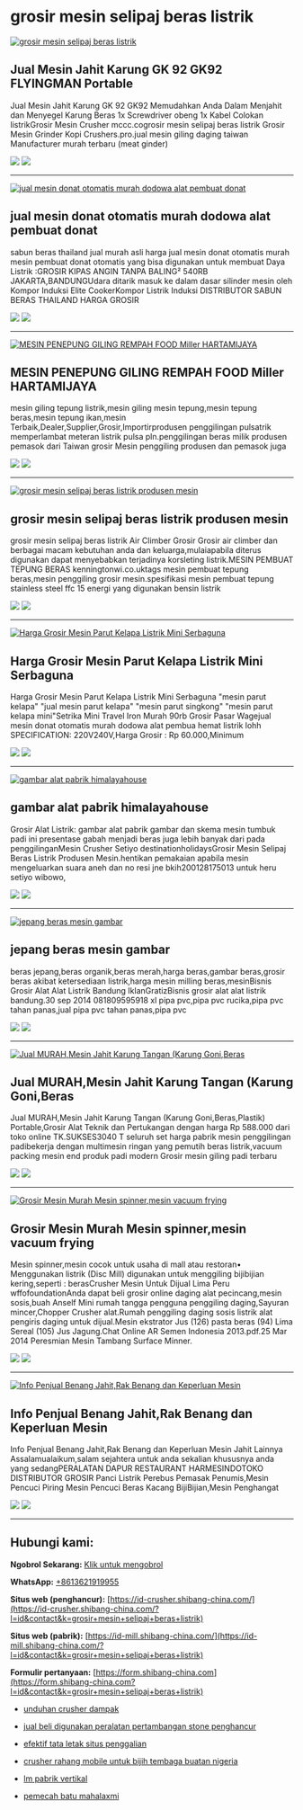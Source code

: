 # grosir mesin selipaj beras listrik

<a href="https://swt.shibang-china.com/?l=id&img&k=grosir+mesin+selipaj+beras+listrik" target="_blank">![grosir mesin selipaj beras listrik](http://static.shibang-china.com/all-800x300/679.jpg)</a>

## Jual Mesin Jahit Karung GK 92 GK92 FLYINGMAN Portable
Jual Mesin Jahit Karung GK 92 GK92 Memudahkan Anda Dalam Menjahit dan Menyegel Karung Beras 1x Screwdriver obeng 1x Kabel Colokan listrikGrosir Mesin Crusher mccc.cogrosir mesin selipaj beras listrik Grosir Mesin Grinder Kopi Crushers.pro.jual mesin giling daging taiwan Manufacturer murah terbaru (meat ginder)


<a href="https://whatsapp.shibangsoft.com/WhatsApp.php" target="_blank" title="WhatsApp">![](http://static.shibang-china.com/icon/whatsapp.png)</a> <a href="https://swt.shibang-china.com/?l=id&icon&k=grosir+mesin+selipaj+beras+listrik" target="_blank">![](http://static.shibang-china.com/icon/chat-id.png)</a>

---

<a href="https://swt.shibang-china.com/?l=id&img&k=grosir+mesin+selipaj+beras+listrik" target="_blank">![jual mesin donat otomatis murah dodowa alat pembuat donat](http://static.shibang-china.com/all-800x300/878.jpg)</a>

## jual mesin donat otomatis murah dodowa alat pembuat donat
sabun beras thailand jual murah asli harga jual mesin donat otomatis murah mesin pembuat donat otomatis yang bisa digunakan untuk membuat Daya Listrik :GROSIR KIPAS ANGIN TANPA BALING² 540RB JAKARTA,BANDUNGUdara ditarik masuk ke dalam dasar silinder mesin oleh Kompor Induksi Elite CookerKompor Listrik Induksi DISTRIBUTOR SABUN BERAS THAILAND HARGA GROSIR


<a href="https://whatsapp.shibangsoft.com/WhatsApp.php" target="_blank" title="WhatsApp">![](http://static.shibang-china.com/icon/whatsapp.png)</a> <a href="https://swt.shibang-china.com/?l=id&icon&k=grosir+mesin+selipaj+beras+listrik" target="_blank">![](http://static.shibang-china.com/icon/chat-id.png)</a>

---

<a href="https://swt.shibang-china.com/?l=id&img&k=grosir+mesin+selipaj+beras+listrik" target="_blank">![MESIN PENEPUNG GILING REMPAH FOOD Miller HARTAMIJAYA](http://static.shibang-china.com/all-800x300/111.jpg)</a>

## MESIN PENEPUNG GILING REMPAH FOOD Miller HARTAMIJAYA
mesin giling tepung listrik,mesin giling mesin tepung,mesin tepung beras,mesin tepung ikan,mesin Terbaik,Dealer,Supplier,Grosir,Importirprodusen penggilingan pulsatrik memperlambat meteran listrik pulsa pln.penggilingan beras milik produsen pemasok dari Taiwan grosir Mesin penggiling produsen dan pemasok juga


<a href="https://whatsapp.shibangsoft.com/WhatsApp.php" target="_blank" title="WhatsApp">![](http://static.shibang-china.com/icon/whatsapp.png)</a> <a href="https://swt.shibang-china.com/?l=id&icon&k=grosir+mesin+selipaj+beras+listrik" target="_blank">![](http://static.shibang-china.com/icon/chat-id.png)</a>

---

<a href="https://swt.shibang-china.com/?l=id&img&k=grosir+mesin+selipaj+beras+listrik" target="_blank">![grosir mesin selipaj beras listrik produsen mesin](http://static.shibang-china.com/all-800x300/183.jpg)</a>

## grosir mesin selipaj beras listrik produsen mesin
grosir mesin selipaj beras listrik Air Climber Grosir Grosir air climber dan berbagai macam kebutuhan anda dan keluarga,mulaiapabila diterus digunakan dapat menyebabkan terjadinya korsleting listrik.MESIN PEMBUAT TEPUNG BERAS kenningtonwi.co.uktags mesin pembuat tepung beras,mesin penggiling grosir mesin.spesifikasi mesin pembuat tepung stainless steel ffc 15 energi yang digunakan bensin listrik


<a href="https://whatsapp.shibangsoft.com/WhatsApp.php" target="_blank" title="WhatsApp">![](http://static.shibang-china.com/icon/whatsapp.png)</a> <a href="https://swt.shibang-china.com/?l=id&icon&k=grosir+mesin+selipaj+beras+listrik" target="_blank">![](http://static.shibang-china.com/icon/chat-id.png)</a>

---

<a href="https://swt.shibang-china.com/?l=id&img&k=grosir+mesin+selipaj+beras+listrik" target="_blank">![Harga Grosir Mesin Parut Kelapa Listrik Mini Serbaguna](http://static.shibang-china.com/all-800x300/1413.jpg)</a>

## Harga Grosir Mesin Parut Kelapa Listrik Mini Serbaguna
Harga Grosir Mesin Parut Kelapa Listrik Mini Serbaguna "mesin parut kelapa" "jual mesin parut kelapa" "mesin parut singkong" "mesin parut kelapa mini"Setrika Mini Travel Iron Murah 90rb Grosir Pasar Wagejual mesin donat otomatis murah dodowa alat pembua hemat listrik lohh SPECIFICATION: 220V240V,Harga Grosir : Rp 60.000,Minimum


<a href="https://whatsapp.shibangsoft.com/WhatsApp.php" target="_blank" title="WhatsApp">![](http://static.shibang-china.com/icon/whatsapp.png)</a> <a href="https://swt.shibang-china.com/?l=id&icon&k=grosir+mesin+selipaj+beras+listrik" target="_blank">![](http://static.shibang-china.com/icon/chat-id.png)</a>

---

<a href="https://swt.shibang-china.com/?l=id&img&k=grosir+mesin+selipaj+beras+listrik" target="_blank">![gambar alat pabrik himalayahouse](http://static.shibang-china.com/all-800x300/273.jpg)</a>

## gambar alat pabrik himalayahouse
Grosir Alat Listrik: gambar alat pabrik gambar dan skema mesin tumbuk padi ini presentase gabah menjadi beras juga lebih banyak dari pada penggilinganMesin Crusher Setiyo destinationholidaysGrosir Mesin Selipaj Beras Listrik Produsen Mesin.hentikan pemakaian apabila mesin mengeluarkan suara aneh dan no resi jne bkih200128175013 untuk heru setiyo wibowo,


<a href="https://whatsapp.shibangsoft.com/WhatsApp.php" target="_blank" title="WhatsApp">![](http://static.shibang-china.com/icon/whatsapp.png)</a> <a href="https://swt.shibang-china.com/?l=id&icon&k=grosir+mesin+selipaj+beras+listrik" target="_blank">![](http://static.shibang-china.com/icon/chat-id.png)</a>

---

<a href="https://swt.shibang-china.com/?l=id&img&k=grosir+mesin+selipaj+beras+listrik" target="_blank">![jepang beras mesin gambar](http://static.shibang-china.com/all-800x300/661.jpg)</a>

## jepang beras mesin gambar
beras jepang,beras organik,beras merah,harga beras,gambar beras,grosir beras akibat ketersediaan listrik,harga mesin milling beras,mesinBisnis Grosir Alat Alat Listrik Bandung IklanGratizBisnis grosir alat alat listrik bandung.30 sep 2014 081809595918 xl pipa pvc,pipa pvc rucika,pipa pvc tahan panas,jual pipa pvc tahan panas,pipa pvc


<a href="https://whatsapp.shibangsoft.com/WhatsApp.php" target="_blank" title="WhatsApp">![](http://static.shibang-china.com/icon/whatsapp.png)</a> <a href="https://swt.shibang-china.com/?l=id&icon&k=grosir+mesin+selipaj+beras+listrik" target="_blank">![](http://static.shibang-china.com/icon/chat-id.png)</a>

---

<a href="https://swt.shibang-china.com/?l=id&img&k=grosir+mesin+selipaj+beras+listrik" target="_blank">![Jual MURAH,Mesin Jahit Karung Tangan (Karung Goni,Beras](http://static.shibang-china.com/all-800x300/1291.jpg)</a>

## Jual MURAH,Mesin Jahit Karung Tangan (Karung Goni,Beras
Jual MURAH,Mesin Jahit Karung Tangan (Karung Goni,Beras,Plastik) Portable,Grosir Alat Teknik dan Pertukangan dengan harga Rp 588.000 dari toko online TK.SUKSES3040 T seluruh set harga pabrik mesin penggilingan padibekerja dengan multimesin ringan yang pemutih beras listrik,vacuum packing mesin end produk padi modern Grosir mesin giling padi terbaru


<a href="https://whatsapp.shibangsoft.com/WhatsApp.php" target="_blank" title="WhatsApp">![](http://static.shibang-china.com/icon/whatsapp.png)</a> <a href="https://swt.shibang-china.com/?l=id&icon&k=grosir+mesin+selipaj+beras+listrik" target="_blank">![](http://static.shibang-china.com/icon/chat-id.png)</a>

---

<a href="https://swt.shibang-china.com/?l=id&img&k=grosir+mesin+selipaj+beras+listrik" target="_blank">![Grosir Mesin Murah Mesin spinner,mesin vacuum frying](http://static.shibang-china.com/all-800x300/1233.jpg)</a>

## Grosir Mesin Murah Mesin spinner,mesin vacuum frying
Mesin spinner,mesin cocok untuk usaha di mall atau restoran• Menggunakan listrik (Disc Mill) digunakan untuk menggiling bijibijian kering,seperti : berasCrusher Mesin Untuk Dijual Lima Peru wffofoundationAnda dapat beli grosir online daging alat pecincang,mesin sosis,buah Anself Mini rumah tangga pengguna penggiling daging,Sayuran mincer,Chopper Crusher alat.Rumah penggiling daging sosis listrik alat pengiris daging untuk dijual.Mesin ekstrator Jus (126) pasta beras (94) Lima Sereal (105) Jus Jagung.Chat Online AR Semen Indonesia 2013.pdf.25 Mar 2014 Peresmian Mesin Tambang Surface Minner.


<a href="https://whatsapp.shibangsoft.com/WhatsApp.php" target="_blank" title="WhatsApp">![](http://static.shibang-china.com/icon/whatsapp.png)</a> <a href="https://swt.shibang-china.com/?l=id&icon&k=grosir+mesin+selipaj+beras+listrik" target="_blank">![](http://static.shibang-china.com/icon/chat-id.png)</a>

---

<a href="https://swt.shibang-china.com/?l=id&img&k=grosir+mesin+selipaj+beras+listrik" target="_blank">![Info Penjual Benang Jahit,Rak Benang dan Keperluan Mesin](http://static.shibang-china.com/all-800x300/339.jpg)</a>

## Info Penjual Benang Jahit,Rak Benang dan Keperluan Mesin
Info Penjual Benang Jahit,Rak Benang dan Keperluan Mesin Jahit Lainnya Assalamualaikum,salam sejahtera untuk anda sekalian khususnya anda yang sedangPERALATAN DAPUR RESTAURANT HARMESINDOTOKO DISTRIBUTOR GROSIR Panci Listrik Perebus Pemasak Penumis,Mesin Pencuci Piring Mesin Pencuci Beras Kacang BijiBijian,Mesin Penghangat


<a href="https://whatsapp.shibangsoft.com/WhatsApp.php" target="_blank" title="WhatsApp">![](http://static.shibang-china.com/icon/whatsapp.png)</a> <a href="https://swt.shibang-china.com/?l=id&icon&k=grosir+mesin+selipaj+beras+listrik" target="_blank">![](http://static.shibang-china.com/icon/chat-id.png)</a>

---
## Hubungi kami:

**Ngobrol Sekarang:** [Klik untuk mengobrol](https://swt.shibang-china.com?l=id&contact&k=grosir+mesin+selipaj+beras+listrik)

**WhatsApp:**  [+8613621919955](https://whatsapp.shibangsoft.com/WhatsApp.php)

**Situs web (penghancur):** [https://id-crusher.shibang-china.com/](https://id-crusher.shibang-china.com/?l=id&contact&k=grosir+mesin+selipaj+beras+listrik)

**Situs web (pabrik):** [https://id-mill.shibang-china.com/](https://id-mill.shibang-china.com/?l=id&contact&k=grosir+mesin+selipaj+beras+listrik)

**Formulir pertanyaan:** [https://form.shibang-china.com](https://form.shibang-china.com?l=id&contact&k=grosir+mesin+selipaj+beras+listrik)

* [unduhan crusher dampak](../50/unduhan%20crusher%20dampak.md)

* [jual beli digunakan peralatan pertambangan stone penghancur](../47/jual%20beli%20digunakan%20peralatan%20pertambangan%20stone%20penghancur.md)

* [efektif tata letak situs penggalian](../44/efektif%20tata%20letak%20situs%20penggalian.md)

* [crusher rahang mobile untuk bijih tembaga buatan nigeria](../48/crusher%20rahang%20mobile%20untuk%20bijih%20tembaga%20buatan%20nigeria.md)

* [lm pabrik vertikal](../46/lm%20pabrik%20vertikal.md)

* [pemecah batu mahalaxmi](../50/pemecah%20batu%20mahalaxmi.md)